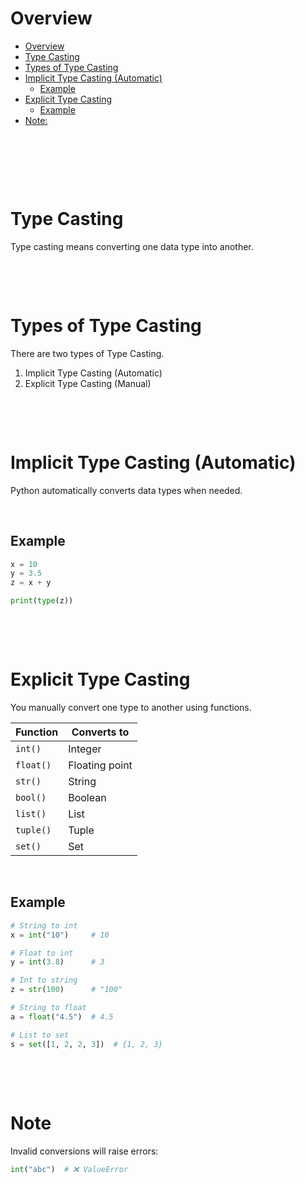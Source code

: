 # Overview

- [Overview](#overview)
- [Type Casting](#type-casting)
- [Types of Type Casting](#types-of-type-casting)
- [Implicit Type Casting (Automatic)](#implicit-type-casting-automatic)
  - [Example](#example)
- [Explicit Type Casting](#explicit-type-casting)
  - [Example](#example-1)
- [Note:](#note)

&nbsp;

&nbsp;

&nbsp;

# Type Casting

Type casting means converting one data type into another.

&nbsp;

&nbsp;

# Types of Type Casting

There are two types of Type Casting.

1. Implicit Type Casting (Automatic)
2. Explicit Type Casting (Manual)

&nbsp;

&nbsp;

# Implicit Type Casting (Automatic)

Python automatically converts data types when needed.

&nbsp;

## Example

```py
x = 10
y = 3.5
z = x + y

print(type(z))
```

&nbsp;

&nbsp;

# Explicit Type Casting

You manually convert one type to another using functions.

| Function  | Converts to    |
| --------- | -------------- |
| `int()`   | Integer        |
| `float()` | Floating point |
| `str()`   | String         |
| `bool()`  | Boolean        |
| `list()`  | List           |
| `tuple()` | Tuple          |
| `set()`   | Set            |

&nbsp;

## Example

```py
# String to int
x = int("10")     # 10

# Float to int
y = int(3.8)      # 3

# Int to string
z = str(100)      # "100"

# String to float
a = float("4.5")  # 4.5

# List to set
s = set([1, 2, 2, 3])  # {1, 2, 3}
```

&nbsp;

&nbsp;

# Note

Invalid conversions will raise errors:

```py
int("abc")  # ❌ ValueError
```
